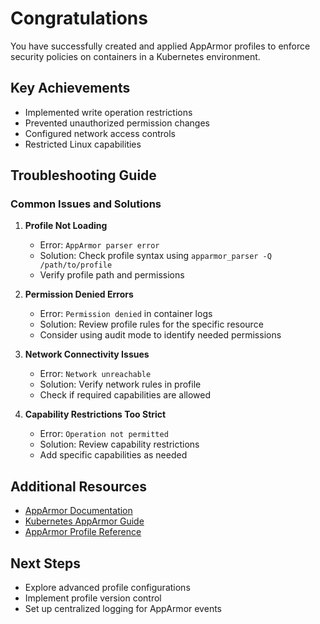 # Congratulations

You have successfully created and applied AppArmor profiles to enforce security policies on containers in a Kubernetes environment.

## Key Achievements
- Implemented write operation restrictions
- Prevented unauthorized permission changes
- Configured network access controls
- Restricted Linux capabilities

## Troubleshooting Guide

### Common Issues and Solutions

1. **Profile Not Loading**
   - Error: `AppArmor parser error`
   - Solution: Check profile syntax using `apparmor_parser -Q /path/to/profile`
   - Verify profile path and permissions

2. **Permission Denied Errors**
   - Error: `Permission denied` in container logs
   - Solution: Review profile rules for the specific resource
   - Consider using audit mode to identify needed permissions

3. **Network Connectivity Issues**
   - Error: `Network unreachable`
   - Solution: Verify network rules in profile
   - Check if required capabilities are allowed

4. **Capability Restrictions Too Strict**
   - Error: `Operation not permitted`
   - Solution: Review capability restrictions
   - Add specific capabilities as needed

## Additional Resources
- [AppArmor Documentation](https://apparmor.net/documentation/)
- [Kubernetes AppArmor Guide](https://kubernetes.io/docs/tutorials/security/apparmor/)
- [AppArmor Profile Reference](https://gitlab.com/apparmor/apparmor/-/wikis/AppArmor_Core_Policy_Reference)

## Next Steps
- Explore advanced profile configurations
- Implement profile version control
- Set up centralized logging for AppArmor events
